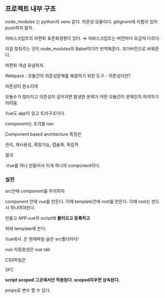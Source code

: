 ## 프로젝트 내부 구조

node_modules 는 python의 venv 같다. 의존성 모듈이다. gitignore에 이름이 있어 push하지 말자.

자바스크립트의 파편화 표준화경향이 있다. ⇒ 자바스크립트는 버전마다 조금씩 다르다. 

이걸 맞춰주는 것이 node_modules의 Babel이다!!! 번역해준다. 과거버전으로 바꿔준다.

파편화 개념 유념하자.

Webpack : 모듈간의 의존성문제를 해결하기 위한 도구 - 의존성이란?

의존성이 뭔소리여

모듈수가 많아지고 의존성이 깊어지면 발생한 문제가 어떤 모듈간의 문제인지 파악하기 어려움

Vue도 app이 있고 트리구조이다.

component는 조각들 nav 

Component based architecture 특징은

관리, 재사용성, 확장가능, 캡슐화, 독립적

결국

.Vue를 하나 만들어서 이게 하나의 component이다.

### 실전

src안에 component를 주의하자

component 안에 vue를 만든다. 이때 template안에 root를 만든다. 이때 root는 반드시 하나여야한다.

만들고 APP.vue의 script에 **불러오고 등록하고**

위에 template에 쓴다.

Vue에서 .은 현재파일 @은 src폴더이다!

vue 자동완성은 vue tab

CSS파일은

SFC

**script scoped   그곳에서만 적용된다. scoped지우면 상속된다.**

props로 변수 할 수 있다.
